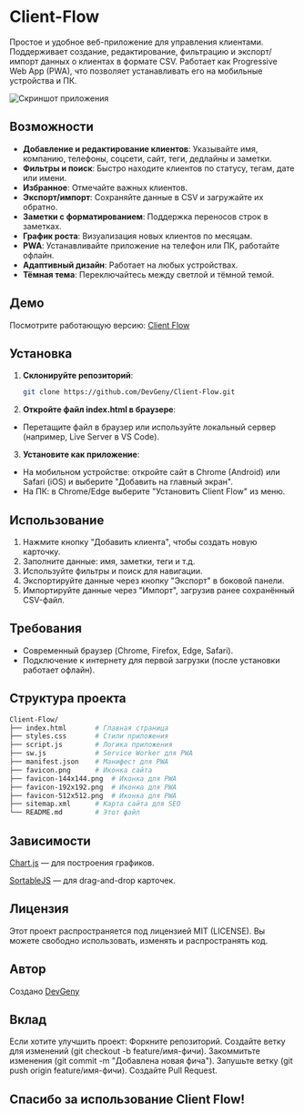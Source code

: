 # Client-Flow

Простое и удобное веб-приложение для управления клиентами. Поддерживает создание, редактирование, фильтрацию и экспорт/импорт данных о клиентах в формате CSV. Работает как Progressive Web App (PWA), что позволяет устанавливать его на мобильные устройства и ПК.

![Скриншот приложения](https://i.ibb.co/WpFcQWnh/2025-03-21-064306.png)

## Возможности
- **Добавление и редактирование клиентов**: Указывайте имя, компанию, телефоны, соцсети, сайт, теги, дедлайны и заметки.
- **Фильтры и поиск**: Быстро находите клиентов по статусу, тегам, дате или имени.
- **Избранное**: Отмечайте важных клиентов.
- **Экспорт/импорт**: Сохраняйте данные в CSV и загружайте их обратно.
- **Заметки с форматированием**: Поддержка переносов строк в заметках.
- **График роста**: Визуализация новых клиентов по месяцам.
- **PWA**: Устанавливайте приложение на телефон или ПК, работайте офлайн.
- **Адаптивный дизайн**: Работает на любых устройствах.
- **Тёмная тема**: Переключайтесь между светлой и тёмной темой.

## Демо
Посмотрите работающую версию: [Client Flow](https://dev-geniy.github.io/Client-Flow/)

## Установка

1. **Склонируйте репозиторий**:
   ```bash
   git clone https://github.com/DevGeny/Client-Flow.git

2. **Откройте файл index.html в браузере**:
- Перетащите файл в браузер или используйте локальный сервер (например, Live Server в VS Code).

3. **Установите как приложение**:
- На мобильном устройстве: откройте сайт в Chrome (Android) или Safari (iOS) и выберите "Добавить на главный экран".
- На ПК: в Chrome/Edge выберите "Установить Client Flow" из меню.

## Использование
1. Нажмите кнопку "Добавить клиента", чтобы создать новую карточку.
2. Заполните данные: имя, заметки, теги и т.д.
3. Используйте фильтры и поиск для навигации.
4. Экспортируйте данные через кнопку "Экспорт" в боковой панели.
5. Импортируйте данные через "Импорт", загрузив ранее сохранённый CSV-файл.

## Требования
- Современный браузер (Chrome, Firefox, Edge, Safari).
- Подключение к интернету для первой загрузки (после установки работает офлайн).

## Структура проекта

   ```bash
Client-Flow/
├── index.html       # Главная страница
├── styles.css       # Стили приложения
├── script.js        # Логика приложения
├── sw.js            # Service Worker для PWA
├── manifest.json    # Манифест для PWA
├── favicon.png      # Иконка сайта
├── favicon-144x144.png  # Иконка для PWA
├── favicon-192x192.png  # Иконка для PWA
├── favicon-512x512.png  # Иконка для PWA
├── sitemap.xml      # Карта сайта для SEO
└── README.md        # Этот файл
   ```

## Зависимости
[Chart.js](https://www.chartjs.org/) — для построения графиков.

[SortableJS](https://sortablejs.github.io/Sortable/) — для drag-and-drop карточек.

## Лицензия
Этот проект распространяется под лицензией MIT (LICENSE).
Вы можете свободно использовать, изменять и распространять код.

## Автор
Создано [DevGeny](https://github.com/Dev-Geniy/)

## Вклад
Если хотите улучшить проект:
Форкните репозиторий.
Создайте ветку для изменений (git checkout -b feature/имя-фичи).
Закоммитьте изменения (git commit -m "Добавлена новая фича").
Запушьте ветку (git push origin feature/имя-фичи).
Создайте Pull Request.

## Спасибо за использование Client Flow!
